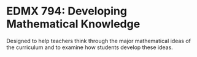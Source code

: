 # EDMX 794: Developing Mathematical Knowledge

Designed to help teachers think through the major mathematical ideas of the curriculum and to examine how students develop these ideas.